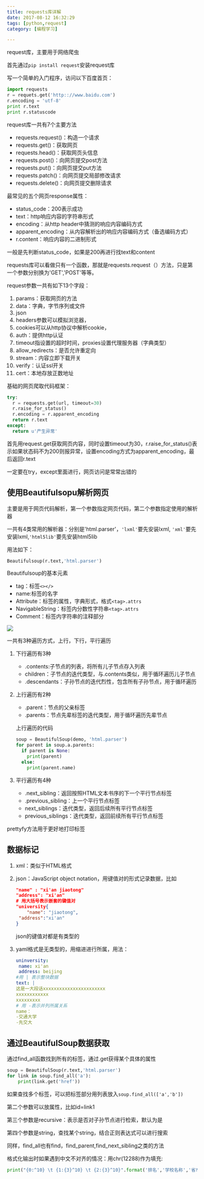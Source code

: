 ```yaml
---
title: requests库详解
date: 2017-08-12 16:32:29
tags: [python,request]
category: [编程学习]

---
```




request库，主要用于网络爬虫

首先通过`pip install request`安装request库

写一个简单的入门程序，访问以下百度首页：

```python
import requests
r = requets.get('http:://www.baidu.com')
r.encoding = 'utf-8'
print r.text
print r.statuscode
```

request库一共有7个主要方法

* requests.request()：构造一个请求
* requests.get()：获取网页
* requests.head()：获取网页头信息
* requests.post()：向网页提交post方法
* requests.put()：向网页提交put方法
* requests.patch()：向网页提交局部修改请求
* requests.delete()：向网页提交删除请求

最常见的五个网页response属性：

* status_code：200表示成功
* text：http响应内容的字符串形式
* encoding：从http header中猜测的响应内容编码方式
* apparent_encoding：从内容解析出的响应内容编码方式（备选编码方式）
* r.content：响应内容的二进制形式

一般是先判断status_code，如果是200再进行找text和content

requests库可以看做只有一个函数，那就是requests.request（）方法，只是第一个参数分别换为'GET','POST'等等。

request参数一共有如下13个字段：

1. params：获取网页的方法
2. data：字典，字节序列或文件
3. json
4. headers参数可以模拟浏览器，
5. cookies可以从http协议中解析cookie，
6. auth：提供http认证
7. timeout指设置的超时时间，proxies设置代理服务器（字典类型）
8. allow_redirects：是否允许重定向
9. stream：内容立即下载开关
10. verify：认证ssl开关
11. cert：本地存放正数地址



基础的网页爬取代码框架：

```python
try:
  r = requests.get(url, timeout=30)
  r.raise_for_status()
  r.encoding = r.apparent_encoding
  return r.text
except:
  return u'产生异常'
```

首先用request.get获取网页内容，同时设置timeout为30，r.raise_for_status()表示如果状态码不为200则报异常，设置encoding方式为apparent_encoding，最后返回r.text

一定要在try，except里面进行，网页访问是常常出错的



## 使用Beautifulsopu解析网页

主要是用于网页代码解析，第一个参数指定网页代码，第二个参数指定使用的解析器

一共有4类常用的解析器：分别是'html.parser'，`'lxml'`要先安装lxml, `'xml'`要先安装lxml,`'html5lib'`要先安装html5lib

用法如下：

```python
Beautifulsoup(r.text,'html.parser')
```



Beautifulsoup的基本元素

* tag：标签`<></>`
* name:标签的名字
* Attribute：标签的属性，字典形式，格式`<tag>.attrs`
* NavigableString：标签内分数性字符串`<tag>.attrs`
* Comment：标签内字符串的注释部分

![](http://ooi9t4tvk.bkt.clouddn.com/17-8-12/96633935.jpg)

一共有3种遍历方式，上行，下行，平行遍历

1. 下行遍历有3种

   * .contents:子节点的列表，将所有儿子节点存入列表
   * children：子节点的迭代类型，与.contents类似，用于循环遍历儿子节点
   * .descendants：子孙节点的迭代烈性，包含所有子孙节点，用于循环遍历

2. 上行遍历有2种

   * .parent：节点的父亲标签
   * .parents：节点先辈标签的迭代类型，用于循环遍历先辈节点

   上行遍历的代码

   ```python
   soup = BeautifulSoup(demo, 'html.parser')
   for parent in soup.a.parents:
     if parent is None:
       print(parent)
     else:
       print(parent.name)
   ```

3. 平行遍历有4种

   * .next_sibling：返回按照HTML文本书序的下一个平行节点标签
   * .previous_sibling：上一个平行节点标签
   * next_siblings：迭代类型，返回后续所有平行节点标签
   * previous_siblings：迭代类型，返回前续所有平行节点标签

prettyfy方法用于更好地打印标签

## 数据标记

1. xml：类似于HTML格式

2. json：JavaScript object notation，用键值对的形式记录数据，比如

   ```json
   "name" : "xi'an jiaotong"
   "address": "xi'an"
   # 用大括号表示嵌套的键值对
   "university{
       "name": "jiaotong",
   	"address":"xi'an"
   }
   ```

   json的键值对都是有类型的

3. yaml格式是无类型的，用缩进进行所属，用法：

   ```yaml
   uninversity:
   	name: xi'an
   	address: beijing
   #用 | 表示整块数据
   text: |
   这是一大段话xxxxxxxxxxxxxxxxxxxxxxx
   xxxxxxxxxxxx
   xxxxxxxxx
   # 用 -表示并列所属关系
   name：
   -交通大学
   -先交大
   ```

## 通过BeautifulSoup数据获取

通过find_all函数找到所有的标签，通过.get获得某个具体的属性

```python
soup = BeautifulSoup(r.text,'html.parser')
for link in soup.find_all('a'):
    print(link.get('href'))
```

如果查找多个标签，可以把标签部分用列表放入`soup.find_all(['a','b'])`

第二个参数可以放属性，比如id=link1

第三个参数是recursive：表示是否对子孙节点进行检索，默认为是

第四个参数是string，查找某个string，结合正则表达式可以进行搜索

同样，find_all也有find，find_parent,find_next_sibling之类的方法



格式化输出时如果遇到中文不对齐的情况：用chr(12288)作为填充:

```python
print("{0:^10} \t {1:{3}^10} \t {2:{3}^10}".format('排名','学校名称','省市',chr(12288)))
```























































